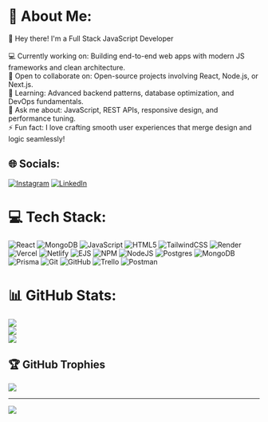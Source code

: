 # 💫 About Me:
👋 Hey there! I'm a Full Stack JavaScript Developer<br><br>💻 Currently working on: Building end-to-end web apps with modern JS frameworks and clean architecture.<br>🤝 Open to collaborate on: Open-source projects involving React, Node.js, or Next.js.<br>🌱 Learning: Advanced backend patterns, database optimization, and DevOps fundamentals.<br>💬 Ask me about: JavaScript, REST APIs, responsive design, and performance tuning.<br>⚡ Fun fact: I love crafting smooth user experiences that merge design and logic seamlessly!


## 🌐 Socials:
[![Instagram](https://img.shields.io/badge/Instagram-%23E4405F.svg?logo=Instagram&logoColor=white)](https://instagram.com/n_a_r_e_s_h_7) [![LinkedIn](https://img.shields.io/badge/LinkedIn-%230077B5.svg?logo=linkedin&logoColor=white)](https://linkedin.com/in/purushothaman-r-web-dev) 

# 💻 Tech Stack:
![React](https://img.shields.io/badge/react-%2320232a.svg?style=flat&logo=react&logoColor=%2361DAFB) ![MongoDB](https://img.shields.io/badge/MongoDB-%234ea94b.svg?style=flat&logo=mongodb&logoColor=white) ![JavaScript](https://img.shields.io/badge/javascript-%23323330.svg?style=flat&logo=javascript&logoColor=%23F7DF1E) ![HTML5](https://img.shields.io/badge/html5-%23E34F26.svg?style=flat&logo=html5&logoColor=white) ![TailwindCSS](https://img.shields.io/badge/tailwindcss-%2338B2AC.svg?style=flat&logo=tailwind-css&logoColor=white) ![Render](https://img.shields.io/badge/Render-%46E3B7.svg?style=flat&logo=render&logoColor=white) ![Vercel](https://img.shields.io/badge/vercel-%23000000.svg?style=flat&logo=vercel&logoColor=white) ![Netlify](https://img.shields.io/badge/netlify-%23000000.svg?style=flat&logo=netlify&logoColor=#00C7B7) ![EJS](https://img.shields.io/badge/ejs-%23B4CA65.svg?style=flat&logo=ejs&logoColor=black) ![NPM](https://img.shields.io/badge/NPM-%23CB3837.svg?style=flat&logo=npm&logoColor=white) ![NodeJS](https://img.shields.io/badge/node.js-6DA55F?style=flat&logo=node.js&logoColor=white) ![Postgres](https://img.shields.io/badge/postgres-%23316192.svg?style=flat&logo=postgresql&logoColor=white) ![MongoDB](https://img.shields.io/badge/MongoDB-%234ea94b.svg?style=flat&logo=mongodb&logoColor=white) ![Prisma](https://img.shields.io/badge/Prisma-3982CE?style=flat&logo=Prisma&logoColor=white) ![Git](https://img.shields.io/badge/git-%23F05033.svg?style=flat&logo=git&logoColor=white) ![GitHub](https://img.shields.io/badge/github-%23121011.svg?style=flat&logo=github&logoColor=white) ![Trello](https://img.shields.io/badge/Trello-%23026AA7.svg?style=flat&logo=Trello&logoColor=white) ![Postman](https://img.shields.io/badge/Postman-FF6C37?style=flat&logo=postman&logoColor=white)
# 📊 GitHub Stats:
![](https://github-readme-stats.vercel.app/api?username=FrontEndExplorer-Temp&theme=flag-india&hide_border=false&include_all_commits=true&count_private=true)<br/>
![](https://nirzak-streak-stats.vercel.app/?user=FrontEndExplorer-Temp&theme=flag-india&hide_border=false)<br/>
![](https://github-readme-stats.vercel.app/api/top-langs/?username=FrontEndExplorer-Temp&theme=flag-india&hide_border=false&include_all_commits=true&count_private=true&layout=compact)

## 🏆 GitHub Trophies
![](https://github-profile-trophy.vercel.app/?username=FrontEndExplorer-Temp&theme=flag-india&no-frame=false&no-bg=false&margin-w=4)

---
[![](https://visitcount.itsvg.in/api?id=FrontEndExplorer-Temp&icon=10&color=13)](https://visitcount.itsvg.in)

<!-- Proudly created with GPRM ( https://gprm.itsvg.in ) -->

